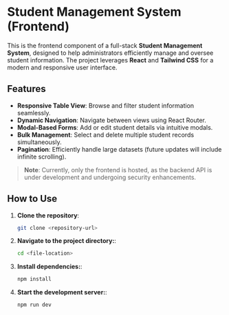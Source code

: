 # Student Management System (Frontend)

This is the frontend component of a full-stack **Student Management System**, designed to help administrators efficiently manage and oversee student information. The project leverages **React** and **Tailwind CSS** for a modern and responsive user interface.

## Features

- **Responsive Table View**: Browse and filter student information seamlessly.
- **Dynamic Navigation**: Navigate between views using React Router.
- **Modal-Based Forms**: Add or edit student details via intuitive modals.
- **Bulk Management**: Select and delete multiple student records simultaneously.
- **Pagination**: Efficiently handle large datasets (future updates will include infinite scrolling).

> **Note**: Currently, only the frontend is hosted, as the backend API is under development and undergoing security enhancements.

## How to Use

1. **Clone the repository**:  
   ```bash
   git clone <repository-url>

2. **Navigate to the project directory:**:  
   ```bash
   cd <file-location>

4. **Install dependencies:**:  
   ```bash
   npm install

6. **Start the development server:**:  
   ```bash
   npm run dev
